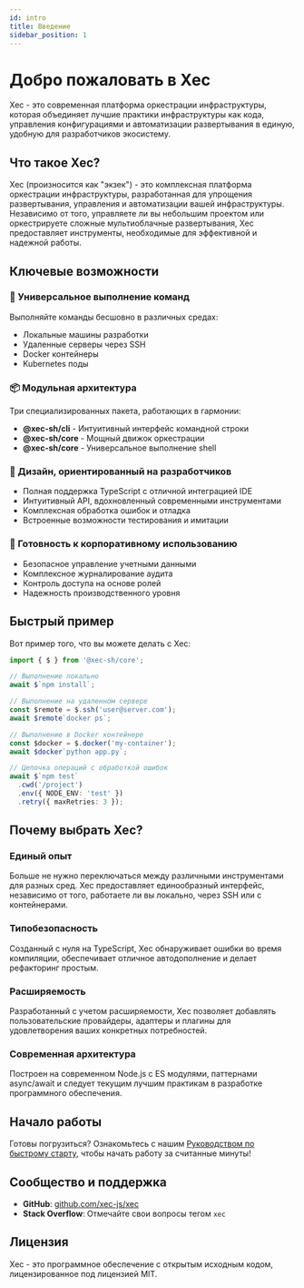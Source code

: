 ```yaml
---
id: intro
title: Введение
sidebar_position: 1
---
```


# Добро пожаловать в Xec

Xec - это современная платформа оркестрации инфраструктуры, которая объединяет лучшие практики инфраструктуры как кода, управления конфигурациями и автоматизации развертывания в единую, удобную для разработчиков экосистему.

## Что такое Xec?

Xec (произносится как "экзек") - это комплексная платформа оркестрации инфраструктуры, разработанная для упрощения развертывания, управления и автоматизации вашей инфраструктуры. Независимо от того, управляете ли вы небольшим проектом или оркестрируете сложные мультиоблачные развертывания, Xec предоставляет инструменты, необходимые для эффективной и надежной работы.

## Ключевые возможности

### 🚀 Универсальное выполнение команд
Выполняйте команды бесшовно в различных средах:
- Локальные машины разработки
- Удаленные серверы через SSH
- Docker контейнеры
- Kubernetes поды

### 📦 Модульная архитектура
Три специализированных пакета, работающих в гармонии:
- **@xec-sh/cli** - Интуитивный интерфейс командной строки
- **@xec-sh/core** - Мощный движок оркестрации
- **@xec-sh/core** - Универсальное выполнение shell

### 🔧 Дизайн, ориентированный на разработчиков
- Полная поддержка TypeScript с отличной интеграцией IDE
- Интуитивный API, вдохновленный современными инструментами
- Комплексная обработка ошибок и отладка
- Встроенные возможности тестирования и имитации

### 🔐 Готовность к корпоративному использованию
- Безопасное управление учетными данными
- Комплексное журналирование аудита
- Контроль доступа на основе ролей
- Надежность производственного уровня

## Быстрый пример

Вот пример того, что вы можете делать с Xec:

```typescript
import { $ } from '@xec-sh/core';

// Выполнение локально
await $`npm install`;

// Выполнение на удаленном сервере
const $remote = $.ssh('user@server.com');
await $remote`docker ps`;

// Выполнение в Docker контейнере
const $docker = $.docker('my-container');
await $docker`python app.py`;

// Цепочка операций с обработкой ошибок
await $`npm test`
  .cwd('/project')
  .env({ NODE_ENV: 'test' })
  .retry({ maxRetries: 3 });
```

## Почему выбрать Xec?

### Единый опыт
Больше не нужно переключаться между различными инструментами для разных сред. Xec предоставляет единообразный интерфейс, независимо от того, работаете ли вы локально, через SSH или с контейнерами.

### Типобезопасность
Созданный с нуля на TypeScript, Xec обнаруживает ошибки во время компиляции, обеспечивает отличное автодополнение и делает рефакторинг простым.

### Расширяемость
Разработанный с учетом расширяемости, Xec позволяет добавлять пользовательские провайдеры, адаптеры и плагины для удовлетворения ваших конкретных потребностей.

### Современная архитектура
Построен на современном Node.js с ES модулями, паттернами async/await и следует текущим лучшим практикам в разработке программного обеспечения.

## Начало работы

Готовы погрузиться? Ознакомьтесь с нашим [Руководством по быстрому старту](/docs/getting-started/quick-start), чтобы начать работу за считанные минуты!

## Сообщество и поддержка

- **GitHub**: [github.com/xec-js/xec](https://github.com/xec-sh/xec)
- **Stack Overflow**: Отмечайте свои вопросы тегом `xec`

## Лицензия

Xec - это программное обеспечение с открытым исходным кодом, лицензированное под лицензией MIT.